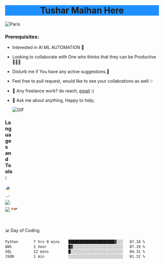 
### <h1 align="center" style="background-color:DodgerBlue;"> Tushar Malhan Here </h1>

<img src="https://user-images.githubusercontent.com/66706496/152694990-d4c745c8-6e7e-4d2b-9ca2-558d751f09d2.gif" alt="Paris" style="width:100%; height:20% ">


### Prerequisites:
- Interested in AI ML AUTOMATION 🚀
- Looking to collaborate with One who thinks that they can be Productive 👨🏽‍💻
- Disturb me if You have any active suggestions.👻
- Feel free to pull request, would like to see your collabrations as well.✨


- 💼 Any freelance work? do reach, [email](mailto:tusharmalhan@gmail.com) :)
- 💬 Ask me about anything,  Happy to help;

  <img align="right" alt="GIF" src="https://media3.giphy.com/media/2Y8Iq3xe121Ba3hUAM/200w.webp?cid=ecf05e472h5vrtzkfxl4ei8s0x91e701wnxqvoja9xqz0ast&rid=200w.webp&ct=g" width="500" height="320" />

 <br>
 
### Languages and Tools: 

<code><img height="20" src="https://raw.githubusercontent.com/github/explore/80688e429a7d4ef2fca1e82350fe8e3517d3494d/topics/python/python.png"></code>
<code><img height="20" src="https://raw.githubusercontent.com/github/explore/80688e429a7d4ef2fca1e82350fe8e3517d3494d/topics/mysql/mysql.png"></code>
<code><img height="20" src="https://image.shutterstock.com/shutterstock/photos/1447057697/display_1500/stock-photo-hong-kong-july-amazon-web-services-aws-logo-is-seen-during-day-two-of-rise-at-the-1447057697.jpg"></code>
<code><img height="20" src="https://media.istockphoto.com/photos/planning-marketing-strategy-business-technology-internet-and-network-picture-id1306153770?b=1&k=20&m=1306153770&s=170667a&w=0&h=Y4e2KEGa9OZt3fCUVTZHHVzRah-MTD8IhIV8vDUktMA="></code>
<code><img height="20" src="https://raw.githubusercontent.com/github/explore/80688e429a7d4ef2fca1e82350fe8e3517d3494d/topics/git/git.png"></code>

 <br> <br>
📊 Day of Coding
<!--START_SECTION:waka-->
```text
Python       7 hrs 0 mins    █████████████████████▓░░░   87.18 % 
AWS          1 hour          █▓░░░░░░░░░░░░░░░░░░░░░░░   07.19 % 
SQL          12 mins         █░░░░░░░░░░░░░░░░░░░░░░░░   04.31 % 
JSON         1 min           ░░░░░░░░░░░░░░░░░░░░░░░░░   01.32 % 
```
<!--END_SECTION:waka-->
  
